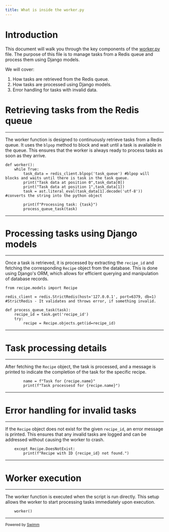 ```yaml
---
title: What is inside the worker.py
---
```

# Introduction

This document will walk you through the key components of the <SwmPath>[worker.py](/worker.py)</SwmPath> file. The purpose of this file is to manage tasks from a Redis queue and process them using Django models.

We will cover:

1. How tasks are retrieved from the Redis queue.
2. How tasks are processed using Django models.
3. Error handling for tasks with invalid data.

# Retrieving tasks from the Redis queue

<SwmSnippet path="/worker.py" line="25">

---

The worker function is designed to continuously retrieve tasks from a Redis queue. It uses the <SwmToken path="/worker.py" pos="27:7:7" line-data="        task_data = redis_client.blpop(&#39;task_queue&#39;) #blpop will blocks and waits until there is task in the task queue.">`blpop`</SwmToken> method to block and wait until a task is available in the queue. This ensures that the worker is always ready to process tasks as soon as they arrive.

```
def worker():
    while True:
        task_data = redis_client.blpop('task_queue') #blpop will blocks and waits until there is task in the task queue.
        print("Task data at position 0",task_data[0])
        print("Task data at position 1",task_data[1])
        task = ast.literal_eval(task_data[1].decode('utf-8')) #converts the string into the python object
        
        print(f"Processing task: {task}")
        process_queue_task(task)
```

---

</SwmSnippet>

# Processing tasks using Django models

<SwmSnippet path="/worker.py" line="10">

---

Once a task is retrieved, it is processed by extracting the <SwmToken path="/worker.py" pos="15:1:1" line-data="    recipe_id = task.get(&#39;recipe_id&#39;)">`recipe_id`</SwmToken> and fetching the corresponding <SwmToken path="/worker.py" pos="10:8:8" line-data="from recipe.models import Recipe">`Recipe`</SwmToken> object from the database. This is done using Django's ORM, which allows for efficient querying and manipulation of database records.

```
from recipe.models import Recipe

redis_client = redis.StrictRedis(host='127.0.0.1', port=6379, db=1) #StrictRedis - It validates and throws error, if something invalid.

def process_queue_task(task):
    recipe_id = task.get('recipe_id')
    try:
        recipe = Recipe.objects.get(id=recipe_id)
```

---

</SwmSnippet>

# Task processing details

<SwmSnippet path="/worker.py" line="19">

---

After fetching the <SwmToken path="/worker.py" pos="10:8:8" line-data="from recipe.models import Recipe">`Recipe`</SwmToken> object, the task is processed, and a message is printed to indicate the completion of the task for the specific recipe.

```
        name = f"Task for {recipe.name}"
        print(f"Task processesd for {recipe.name}")
```

---

</SwmSnippet>

# Error handling for invalid tasks

<SwmSnippet path="/worker.py" line="22">

---

If the <SwmToken path="/worker.py" pos="22:3:3" line-data="    except Recipe.DoesNotExist:">`Recipe`</SwmToken> object does not exist for the given <SwmToken path="/worker.py" pos="23:12:12" line-data="        print(f&quot;Recipe with ID {recipe_id} not found.&quot;)">`recipe_id`</SwmToken>, an error message is printed. This ensures that any invalid tasks are logged and can be addressed without causing the worker to crash.

```
    except Recipe.DoesNotExist:
        print(f"Recipe with ID {recipe_id} not found.")
```

---

</SwmSnippet>

# Worker execution

<SwmSnippet path="/worker.py" line="38">

---

The worker function is executed when the script is run directly. This setup allows the worker to start processing tasks immediately upon execution.

```
    worker()
```

---

</SwmSnippet>

<SwmMeta version="3.0.0" repo-id="Z2l0aHViJTNBJTNBUmVkaXMlM0ElM0FtaXRobGVzLW81" repo-name="Redis"><sup>Powered by [Swimm](https://app.swimm.io/)</sup></SwmMeta>

